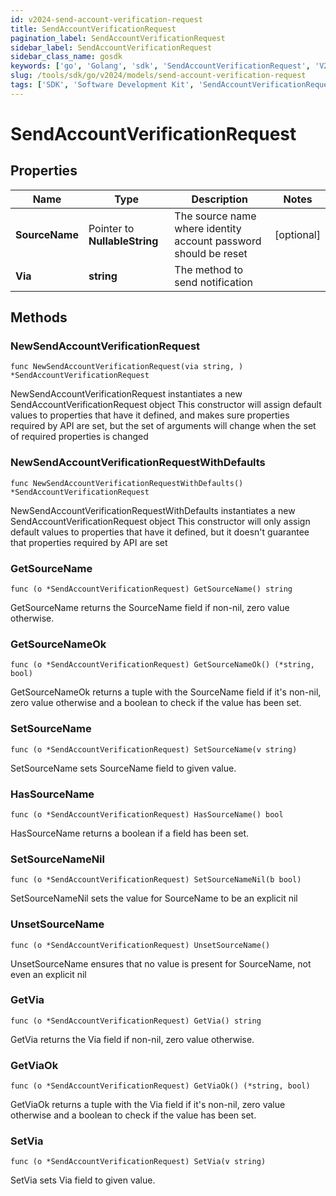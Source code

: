 ```yaml
---
id: v2024-send-account-verification-request
title: SendAccountVerificationRequest
pagination_label: SendAccountVerificationRequest
sidebar_label: SendAccountVerificationRequest
sidebar_class_name: gosdk
keywords: ['go', 'Golang', 'sdk', 'SendAccountVerificationRequest', 'V2024SendAccountVerificationRequest'] 
slug: /tools/sdk/go/v2024/models/send-account-verification-request
tags: ['SDK', 'Software Development Kit', 'SendAccountVerificationRequest', 'V2024SendAccountVerificationRequest']
---
```


# SendAccountVerificationRequest

## Properties

Name | Type | Description | Notes
------------ | ------------- | ------------- | -------------
**SourceName** | Pointer to **NullableString** | The source name where identity account password should be reset | [optional] 
**Via** | **string** | The method to send notification | 

## Methods

### NewSendAccountVerificationRequest

`func NewSendAccountVerificationRequest(via string, ) *SendAccountVerificationRequest`

NewSendAccountVerificationRequest instantiates a new SendAccountVerificationRequest object
This constructor will assign default values to properties that have it defined,
and makes sure properties required by API are set, but the set of arguments
will change when the set of required properties is changed

### NewSendAccountVerificationRequestWithDefaults

`func NewSendAccountVerificationRequestWithDefaults() *SendAccountVerificationRequest`

NewSendAccountVerificationRequestWithDefaults instantiates a new SendAccountVerificationRequest object
This constructor will only assign default values to properties that have it defined,
but it doesn't guarantee that properties required by API are set

### GetSourceName

`func (o *SendAccountVerificationRequest) GetSourceName() string`

GetSourceName returns the SourceName field if non-nil, zero value otherwise.

### GetSourceNameOk

`func (o *SendAccountVerificationRequest) GetSourceNameOk() (*string, bool)`

GetSourceNameOk returns a tuple with the SourceName field if it's non-nil, zero value otherwise
and a boolean to check if the value has been set.

### SetSourceName

`func (o *SendAccountVerificationRequest) SetSourceName(v string)`

SetSourceName sets SourceName field to given value.

### HasSourceName

`func (o *SendAccountVerificationRequest) HasSourceName() bool`

HasSourceName returns a boolean if a field has been set.

### SetSourceNameNil

`func (o *SendAccountVerificationRequest) SetSourceNameNil(b bool)`

 SetSourceNameNil sets the value for SourceName to be an explicit nil

### UnsetSourceName
`func (o *SendAccountVerificationRequest) UnsetSourceName()`

UnsetSourceName ensures that no value is present for SourceName, not even an explicit nil
### GetVia

`func (o *SendAccountVerificationRequest) GetVia() string`

GetVia returns the Via field if non-nil, zero value otherwise.

### GetViaOk

`func (o *SendAccountVerificationRequest) GetViaOk() (*string, bool)`

GetViaOk returns a tuple with the Via field if it's non-nil, zero value otherwise
and a boolean to check if the value has been set.

### SetVia

`func (o *SendAccountVerificationRequest) SetVia(v string)`

SetVia sets Via field to given value.



